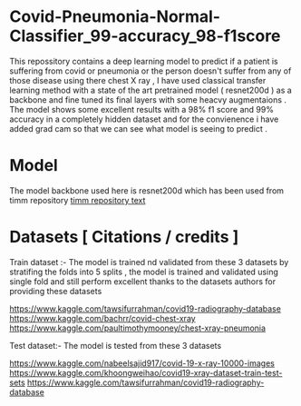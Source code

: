 # Covid-Pneumonia-Normal-Classifier_99-accuracy_98-f1score
This repossitory contains a deep learning model to predict  if a patient is suffering from covid or pneumonia or the person doesn't suffer from any of those disease using there chest X ray ,  I have used classical transfer learning method with  a state of the art pretrained model ( resnet200d ) as a backbone and fine tuned its final layers with some heacvy augmentaions . The model shows some excellent results with a 98% f1 score and 99% accuracy in a completely hidden dataset and for the convienence i have added grad cam so that we can see what model is seeing to predict . 

# Model 
The model backbone used here is resnet200d which has been used from timm repository <a href="https://github.com/rwightman/pytorch-image-models">timm repository text</a>

# Datasets [ Citations / credits ]
Train dataset :- 
The model is trained nd validated from these 3 datasets by stratifing the folds into 5 splits , the model is trained and validated using single fold and still perform excellent thanks to the datasets authors for providing these datasets

https://www.kaggle.com/tawsifurrahman/covid19-radiography-database
https://www.kaggle.com/bachrr/covid-chest-xray
https://www.kaggle.com/paultimothymooney/chest-xray-pneumonia

Test dataset:-
The model is tested from these 3 datasets 

https://www.kaggle.com/nabeelsajid917/covid-19-x-ray-10000-images
https://www.kaggle.com/khoongweihao/covid19-xray-dataset-train-test-sets
https://www.kaggle.com/tawsifurrahman/covid19-radiography-database
